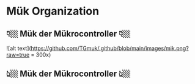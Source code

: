 # Mük Organization
## 👇🏼 Mük der Mükrocontroller 👇🏼

![alt text](https://github.com/TGmuk/.github/blob/main/images/mik.png?raw=true = 300x)

## 👆🏼 Mük der Mükrocontroller 👆🏼